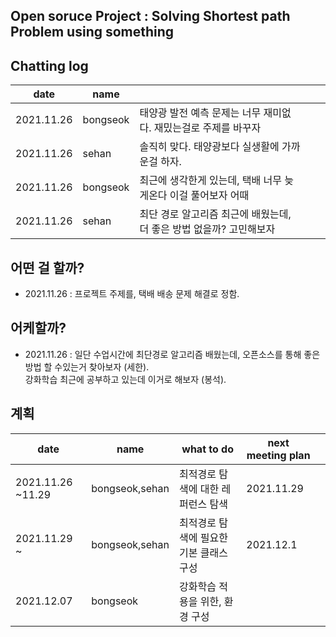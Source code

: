 ## Open soruce Project : Solving Shortest path Problem using something


## Chatting log

|  date | name  |  |   |   |
|---|---|---|---|---|
|2021.11.26   | bongseok  | 태양광 발전 예측 문제는 너무 재미없다. 재밌는걸로 주제를 바꾸자             |   |   |
|2021.11.26   | sehan     | 솔직히 맞다. 태양광보다 실생활에 가까운걸 하자.                              |   |   |
|2021.11.26   | bongseok  | 최근에 생각한게 있는데, 택배 너무 늦게온다 이걸 풀어보자 어때                  |   |   |
|2021.11.26   | sehan     | 최단 경로 알고리즘 최근에 배웠는데, 더 좋은 방법 없을까? 고민해보자                |   |   |




## 어떤 걸 할까? 
+ 2021.11.26  : 프로젝트 주제를, 택배 배송 문제 해결로 정함. 



## 어케할까? 
+ 2021.11.26  : 일단 수업시간에 최단경로 알고리즘 배웠는데, 오픈소스를 통해 좋은 방법 할 수있는거 찾아보자 (세한).
                </br> 강화학습 최근에 공부하고 있는데 이거로 해보자 (봉석).

## 계획

|  date | name  | what to do  |   next meeting plan         |        |
|---|---|---|---|---|
|2021.11.26  ~11.29 | bongseok,sehan  |    최적경로 탐색에 대한 레퍼런스 탐색                 | 2021.11.29    |   |
|2021.11.29  ~ | bongseok,sehan  |    최적경로 탐색에 필요한 기본 클래스 구성                  | 2021.12.1    |   |
|2021.12.07   | bongseok     | 강화학습 적용을 위한, 환경 구성                |   |   |

